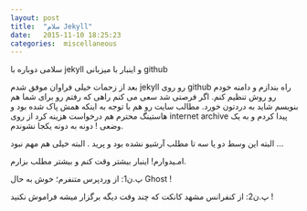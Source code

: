 ```yaml
---
layout: post
title:  "سلام Jekyll"
date:   2015-11-10 18:25:23
categories:  miscellaneous
---
```

سلامی دوباره با jekyll و اینبار با میزبانی github

بعد از زحمات خیلی فراوان موفق شدم jekyll رو روی github راه بندازم و دامنه خودم رو روش تنظیم کنم. اگر فرصتی شد سعی می کنم راهی که رفتم رو برای شما هم بنویسم شاید به دردتون خورد. مطالب سایت رو هم با توجه به اینکه همش پاک شده بود و هاستینگ محترم هم درخواست هزینه کرد از روی internet archive پیدا کردم و به یک وضعی ! دونه به دونه یکجا نشوندم.

البته این وسط دو یا سه تا مطلب آرشیو نشده بود و پرید . البته خیلی هم مهم نبود ...

امـیدوارم! اینبار بیشتر وقت کنم و بیشتر مطلب بزارم. 

پ.ن1: از وردپرس متنفرم؛ خوش به حال Ghost !

پ.ن2: از کنفرانس مشهد کانکت که چند وقت دیگه برگزار میشه فراموش نکنید !